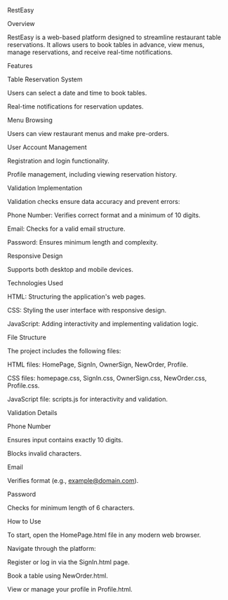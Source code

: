 RestEasy


Overview

RestEasy is a web-based platform designed to streamline restaurant table reservations. It allows users to book tables in advance, view menus, manage reservations, and receive real-time notifications.



Features

Table Reservation System

Users can select a date and time to book tables.

Real-time notifications for reservation updates.

Menu Browsing

Users can view restaurant menus and make pre-orders.

User Account Management

Registration and login functionality.

Profile management, including viewing reservation history.

Validation Implementation

Validation checks ensure data accuracy and prevent errors:

Phone Number: Verifies correct format and a minimum of 10 digits.

Email: Checks for a valid email structure.

Password: Ensures minimum length and complexity.

Responsive Design

Supports both desktop and mobile devices.



Technologies Used

HTML: Structuring the application's web pages.

CSS: Styling the user interface with responsive design.

JavaScript: Adding interactivity and implementing validation logic.



File Structure

The project includes the following files:

HTML files: HomePage, SignIn, OwnerSign, NewOrder, Profile.

CSS files: homepage.css, SignIn.css, OwnerSign.css, NewOrder.css, Profile.css.

JavaScript file: scripts.js for interactivity and validation.



Validation Details

Phone Number

Ensures input contains exactly 10 digits.

Blocks invalid characters.

Email

Verifies format (e.g., example@domain.com).

Password

Checks for minimum length of 6 characters.



How to Use

To start, open the HomePage.html file in any modern web browser.

Navigate through the platform:

Register or log in via the SignIn.html page.

Book a table using NewOrder.html.

View or manage your profile in Profile.html.

